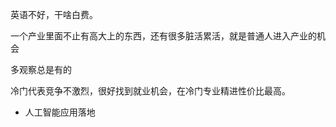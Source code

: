 英语不好，干啥白费。



一个产业里面不止有高大上的东西，还有很多脏活累活，就是普通人进入产业的机会

多观察总是有的



冷门代表竞争不激烈，很好找到就业机会，在冷门专业精进性价比最高。



- 人工智能应用落地




